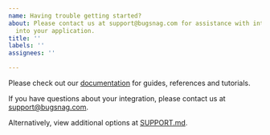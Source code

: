 ```yaml
---
name: Having trouble getting started?
about: Please contact us at support@bugsnag.com for assistance with integrating BugSnag
  into your application.
title: ''
labels: ''
assignees: ''

---
```

Please check out our [documentation](https://docs.bugsnag.com/platforms/dotnet/) for guides, references and tutorials.

If you have questions about your integration, please contact us at [support@bugsnag.com](mailto:support@bugsnag.com).

Alternatively, view additional options at [SUPPORT.md](../SUPPORT.md).
